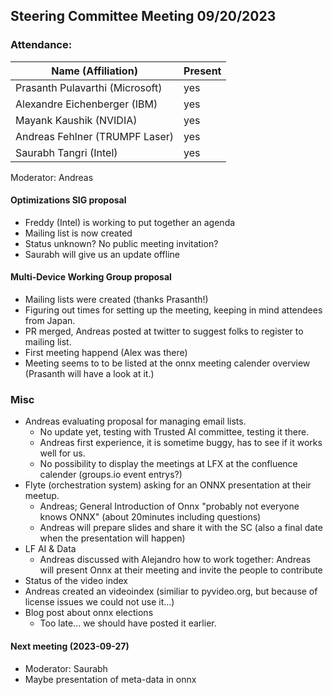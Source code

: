 ## Steering Committee Meeting 09/20/2023

### Attendance:

| Name (Affiliation)              | Present  |
| ------------------------------- | -------- |
| Prasanth Pulavarthi (Microsoft) | yes |
| Alexandre Eichenberger (IBM)    | yes |
| Mayank Kaushik (NVIDIA)         | yes  |
| Andreas Fehlner (TRUMPF Laser)  | yes |
| Saurabh Tangri (Intel)          | yes |

Moderator: Andreas

#### Optimizations SIG proposal
 - Freddy (Intel) is working to put together an agenda
 - Mailing list is now created
 - Status unknown? No public meeting invitation? 
 - Saurabh will give us an update offline

#### Multi-Device Working Group proposal
 - Mailing lists were created (thanks Prasanth!)
 - Figuring out times for setting up the meeting, keeping in mind attendees from Japan.
 - PR merged, Andreas posted at twitter to suggest folks to register to mailing list.
 - First meeting happend (Alex was there)
 - Meeting seems to to be listed at the onnx meeting calender overview (Prasanth will have a look at it.)

### Misc
- Andreas evaluating proposal for managing email lists.
  - No update yet, testing with Trusted AI committee, testing it there.
  - Andreas first experience, it is sometime buggy, has to see if it works well for us.
  - No possibility to display the meetings at LFX at the confluence calender (groups.io event entrys?)
- Flyte (orchestration system) asking for an ONNX presentation at their meetup.
  - Andreas; General Introduction of Onnx "probably not everyone knows ONNX" (about 20minutes including questions)
  - Andreas will prepare slides and share it with the SC (also a final date when the presentation will happen)
- LF AI & Data
  - Andreas discussed with Alejandro how to work together: Andreas will present Onnx at their meeting and invite the people to contribute
-  Status of the video index
  - Andreas created an videoindex (similiar to pyvideo.org, but because of license issues we could not use it...)
- Blog post about onnx elections
  - Too late... we should have posted it earlier.


  
#### Next meeting (2023-09-27)
  - Moderator: Saurabh
  - Maybe presentation of meta-data in onnx

